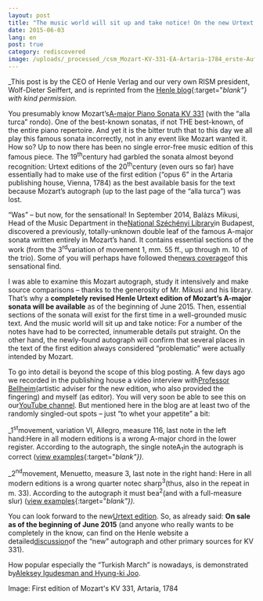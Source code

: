 ```yaml
---
layout: post
title: "The music world will sit up and take notice! On the new Urtext edition of Mozart’s Piano Sonata in A Major KV 331"
date: 2015-06-03
lang: en
post: true
category: rediscovered
image: /uploads/_processed_/csm_Mozart-KV-331-EA-Artaria-1784_erste-Auflage_73146a8a1b.jpg
---
```



_This post is by the CEO of Henle Verlag and our very own RISM president, Wolf-Dieter Seiffert, and is reprinted from the [Henle blog](http://www.henle.de/blog/en/2015/05/25/the-music-world-will-sit-up-and-take-notice-on-the-new-urtext-edition-of-mozart%E2%80%99s-piano-sonata-in-a-major-kv-331/){:target="_blank"} with kind permission._

You presumably know Mozart’s[A-major Piano Sonata KV 331](https://www.youtube.com/watch?v=6X6zE_YiOvM) (with the “alla turca” rondo). One of the best-known sonatas, if not THE best-known, of the entire piano repertoire. And yet it is the bitter truth that to this day we all play this famous sonata incorrectly, not in any event like Mozart wanted it. How so? Up to now there has been no single error-free music edition of this famous piece. The 19<sup>th</sup>century had garbled the sonata almost beyond recognition: Urtext editions of the 20<sup>th</sup>century (even ours so far) have essentially had to make use of the first edition (“opus 6” in the Artaria publishing house, Vienna, 1784) as the best available basis for the text because Mozart’s autograph (up to the last page of the “alla turca”) was lost.

“Was” – but now, for the sensational! In September 2014, Balázs Mikusi, Head of the Music Department in the[National Széchényi Library](http://www.oszk.hu/en)in Budapest, discovered a previously, totally-unknown double leaf of the famous A-major sonata written entirely in Mozart’s hand. It contains essential sections of the work (from the 3<sup>rd</sup>variation of movement 1, mm. 55 ff., up through m. 10 of the trio). Some of you will perhaps have followed the[news coverage](http://www.theguardian.com/music/tomserviceblog/2014/sep/29/mozart-piano-sonata-manuscript-budapest)of this sensational find.

I was able to examine this Mozart autograph, study it intensively and make source comparisons – thanks to the generosity of Mr. Mikusi and his library. That’s why a **completely revised Henle Urtext edition of Mozart’s A-major sonata will be available** as of the beginning of June 2015. Then, essential sections of the sonata will exist for the first time in a well-grounded music text. And the music world will sit up and take notice: For a number of the notes have had to be corrected, innumerable details put straight. On the other hand, the newly-found autograph will confirm that several places in the text of the first edition always considered “problematic” were actually intended by Mozart.

To go into detail is beyond the scope of this blog posting. A few days ago we recorded in the publishing house a video interview with[Professor Bellheim](http://www.henle.de/en/the-publishing-house/contributors/markus-bellheim.html)(artistic adviser for the new edition, who also provided the fingering) and myself (as editor). You will very soon be able to see this on our[YouTube channel](https://www.youtube.com/user/Henleverlag). But mentioned here in the blog are at least two of the randomly singled-out spots – just “to whet your appetite” a bit:

_1<sup>st</sup>movement, variation VI, Allegro, measure 116, last note in the left hand:Here in all modern editions is a wrong A-major chord in the lower register. According to the autograph, the single noteA<sub>1</sub>in the autograph is correct ([view examples](http://www.henle.de/blog/en/2015/05/25/the-music-world-will-sit-up-and-take-notice-on-the-new-urtext-edition-of-mozart%E2%80%99s-piano-sonata-in-a-major-kv-331/){:target="_blank"})._

_2<sup>nd</sup>movement, Menuetto, measure 3, last note in the right hand: Here in all modern editions is a wrong quarter notec sharp<sup>3</sup>(thus, also in the repeat in m. 33). According to the autograph it must bea<sup>2</sup>(and with a full-measure slur) ([view examples](http://www.henle.de/blog/en/2015/05/25/the-music-world-will-sit-up-and-take-notice-on-the-new-urtext-edition-of-mozart%E2%80%99s-piano-sonata-in-a-major-kv-331/){:target="_blank"})._

You can look forward to the new[Urtext edition](http://www.henle.de/en/detail/index.html?Title=Klaviersonate+A-dur+KV+331+%28300i%29+mit+t%C3%BCrkischem+Marsch+%28Alla+Turca%29_1300). So, as already said: **On sale**  **as of the beginning of June 2015** (and anyone who really wants to be completely in the know, can find on the Henle website a detailed[discussion](http://www.henle.de/download/KB_ausfuehrlich/1300en.pdf)of the “new” autograph and other primary sources for KV 331).

How popular especially the “Turkish March” is nowadays, is demonstrated by[Aleksey Igudesman and Hyung-ki Joo](http://www.youtube.com/watch?v=906_vLPziZY&sns=em).

Image: First edition of Mozart's KV 331, Artaria, 1784

<script type="text/javascript">var switchTo5x=true;</script><script type="text/javascript" src="http://w.sharethis.com/button/buttons.js"></script><script type="text/javascript">stLight.options({publisher: "9b601438-1ce1-49d8-bfd7-9cff5df54c17", doNotHash: false, doNotCopy: false, hashAddressBar: false});</script>
